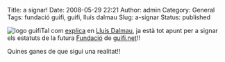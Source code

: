Title: a signar!
Date: 2008-05-29 22:21
Author: admin
Category: General
Tags: fundació guifi, guifi, lluís dalmau
Slug: a-signar
Status: published

<img src="http://gil.badall.net/wp-content/uploads/2007/10/logo-guifi.png" data-align="right" alt="logo guifi" />Tal com <a href="http://guifi.net/ca/node/15207" target="_blank" rel="noopener">explica</a> en <a href="http://guifi.net/ca/blog/32" target="_blank" rel="noopener">Lluís Dalmau</a>, ja està tot apunt per a signar els estatuts de la futura <a href="http://guifi.net/node/11654" target="_blank" rel="noopener">Fundació</a> de <a href="http://guifi.net" target="_blank" rel="noopener">guifi.net</a>!!

Quines ganes de que sigui una realitat!!
